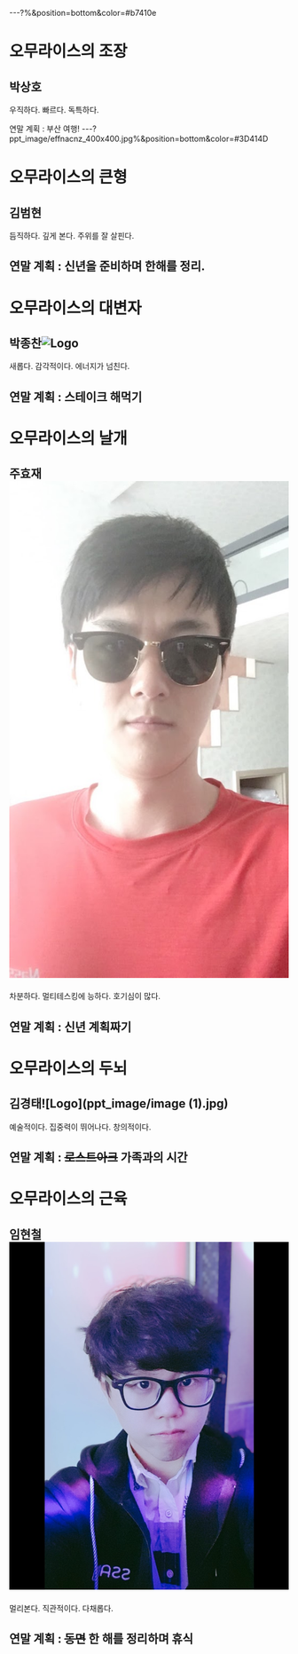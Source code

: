 ---?%&position=bottom&color=#b7410e
# 오무라이스의 조장
박상호
---
우직하다. 빠르다. 독특하다.

연말 계획 : 부산 여행!
---?ppt_image/effnacnz_400x400.jpg%&position=bottom&color=#3D414D
# 오무라이스의 큰형
김범현
---
듬직하다. 깊게 본다. 주위를 잘 살핀다.

연말 계획 : 신년을 준비하며 한해를 정리.
---
# 오무라이스의 대변자
박종찬![Logo](ppt_image/image.jpg)
---
새롭다. 감각적이다. 에너지가 넘친다.
 
연말 계획 : 스테이크 해먹기
---
# 오무라이스의 날개
주효재![Logo](ppt_image/IMG_2438.jpg)
---
차분하다. 멀티테스킹에 능하다. 호기심이 많다.

연말 계획 : 신년 계획짜기
---
# 오무라이스의 두뇌
김경태![Logo](ppt_image/image (1).jpg)
---
예술적이다. 집중력이 뛰어나다. 창의적이다.

연말 계획 : ~~로스트아크~~ 가족과의 시간
---
# 오무라이스의 근육
임현철![Logo](ppt_image/20181220_211312_990.jpg)
---
멀리본다. 직관적이다. 다채롭다.

연말 계획 : ~~동면~~ 한 해를 정리하며 휴식
---
